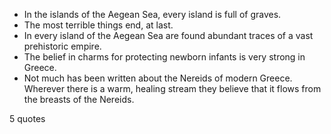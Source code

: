  - In the islands of the Aegean Sea, every island is full of graves.
 - The most terrible things end, at last.
 - In every island of the Aegean Sea are found abundant traces of a vast prehistoric empire.
 - The belief in charms for protecting newborn infants is very strong in Greece.
 - Not much has been written about the Nereids of modern Greece. Wherever there is a warm, healing stream they believe that it flows from the breasts of the Nereids.

5 quotes